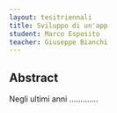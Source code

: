 ```yaml
---
layout: tesitriennali
title: Sviluppo di un'app 
student: Marco Esposito
teacher: Giuseppe Bianchi
---
```


## Abstract

Negli ultimi anni .............
